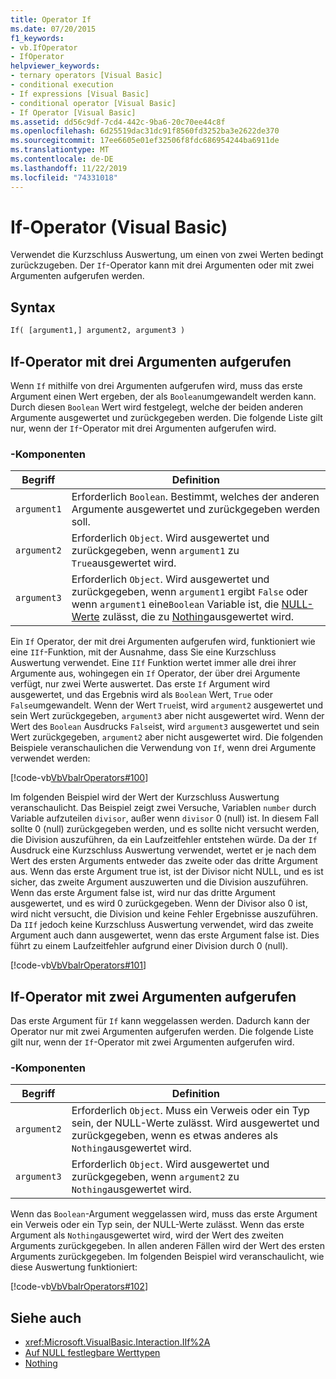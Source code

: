 ```yaml
---
title: Operator If
ms.date: 07/20/2015
f1_keywords:
- vb.IfOperator
- IfOperator
helpviewer_keywords:
- ternary operators [Visual Basic]
- conditional execution
- If expressions [Visual Basic]
- conditional operator [Visual Basic]
- If Operator [Visual Basic]
ms.assetid: dd56c9df-7cd4-442c-9ba6-20c70ee44c8f
ms.openlocfilehash: 6d25519dac31dc91f8560fd3252ba3e2622de370
ms.sourcegitcommit: 17ee6605e01ef32506f8fdc686954244ba6911de
ms.translationtype: MT
ms.contentlocale: de-DE
ms.lasthandoff: 11/22/2019
ms.locfileid: "74331018"
---
```

# <a name="if-operator-visual-basic"></a>If-Operator (Visual Basic)

Verwendet die Kurzschluss Auswertung, um einen von zwei Werten bedingt zurückzugeben. Der `If`-Operator kann mit drei Argumenten oder mit zwei Argumenten aufgerufen werden.

## <a name="syntax"></a>Syntax

```vb
If( [argument1,] argument2, argument3 )
```

## <a name="if-operator-called-with-three-arguments"></a>If-Operator mit drei Argumenten aufgerufen

Wenn `If` mithilfe von drei Argumenten aufgerufen wird, muss das erste Argument einen Wert ergeben, der als `Boolean`umgewandelt werden kann. Durch diesen `Boolean` Wert wird festgelegt, welche der beiden anderen Argumente ausgewertet und zurückgegeben werden. Die folgende Liste gilt nur, wenn der `If`-Operator mit drei Argumenten aufgerufen wird.

### <a name="parts"></a>-Komponenten

|Begriff|Definition|
|---|---|
|`argument1`|Erforderlich `Boolean`. Bestimmt, welches der anderen Argumente ausgewertet und zurückgegeben werden soll.|
|`argument2`|Erforderlich `Object`. Wird ausgewertet und zurückgegeben, wenn `argument1` zu `True`ausgewertet wird.|
|`argument3`|Erforderlich `Object`. Wird ausgewertet und zurückgegeben, wenn `argument1` ergibt `False` oder wenn `argument1` eine`Boolean` Variable ist, die [NULL-Werte](../../../visual-basic/programming-guide/language-features/data-types/nullable-value-types.md) zulässt, die zu [Nothing](../../../visual-basic/language-reference/nothing.md)ausgewertet wird.|

Ein `If` Operator, der mit drei Argumenten aufgerufen wird, funktioniert wie eine `IIf`-Funktion, mit der Ausnahme, dass Sie eine Kurzschluss Auswertung verwendet. Eine `IIf` Funktion wertet immer alle drei ihrer Argumente aus, wohingegen ein `If` Operator, der über drei Argumente verfügt, nur zwei Werte auswertet. Das erste `If` Argument wird ausgewertet, und das Ergebnis wird als `Boolean` Wert, `True` oder `False`umgewandelt. Wenn der Wert `True`ist, wird `argument2` ausgewertet und sein Wert zurückgegeben, `argument3` aber nicht ausgewertet wird. Wenn der Wert des `Boolean` Ausdrucks `False`ist, wird `argument3` ausgewertet und sein Wert zurückgegeben, `argument2` aber nicht ausgewertet wird. Die folgenden Beispiele veranschaulichen die Verwendung von `If`, wenn drei Argumente verwendet werden:

[!code-vb[VbVbalrOperators#100](~/samples/snippets/visualbasic/VS_Snippets_VBCSharp/VbVbalrOperators/VB/Class4.vb#100)]

Im folgenden Beispiel wird der Wert der Kurzschluss Auswertung veranschaulicht. Das Beispiel zeigt zwei Versuche, Variablen `number` durch Variable aufzuteilen `divisor`, außer wenn `divisor` 0 (null) ist. In diesem Fall sollte 0 (null) zurückgegeben werden, und es sollte nicht versucht werden, die Division auszuführen, da ein Laufzeitfehler entstehen würde. Da der `If` Ausdruck eine Kurzschluss Auswertung verwendet, wertet er je nach dem Wert des ersten Arguments entweder das zweite oder das dritte Argument aus. Wenn das erste Argument true ist, ist der Divisor nicht NULL, und es ist sicher, das zweite Argument auszuwerten und die Division auszuführen. Wenn das erste Argument false ist, wird nur das dritte Argument ausgewertet, und es wird 0 zurückgegeben. Wenn der Divisor also 0 ist, wird nicht versucht, die Division und keine Fehler Ergebnisse auszuführen. Da `IIf` jedoch keine Kurzschluss Auswertung verwendet, wird das zweite Argument auch dann ausgewertet, wenn das erste Argument false ist. Dies führt zu einem Laufzeitfehler aufgrund einer Division durch 0 (null).

[!code-vb[VbVbalrOperators#101](~/samples/snippets/visualbasic/VS_Snippets_VBCSharp/VbVbalrOperators/VB/Class4.vb#101)]

## <a name="if-operator-called-with-two-arguments"></a>If-Operator mit zwei Argumenten aufgerufen

Das erste Argument für `If` kann weggelassen werden. Dadurch kann der Operator nur mit zwei Argumenten aufgerufen werden. Die folgende Liste gilt nur, wenn der `If`-Operator mit zwei Argumenten aufgerufen wird.

### <a name="parts"></a>-Komponenten

|Begriff|Definition|
|---|---|
|`argument2`|Erforderlich `Object`. Muss ein Verweis oder ein Typ sein, der NULL-Werte zulässt. Wird ausgewertet und zurückgegeben, wenn es etwas anderes als `Nothing`ausgewertet wird.|
|`argument3`|Erforderlich `Object`. Wird ausgewertet und zurückgegeben, wenn `argument2` zu `Nothing`ausgewertet wird.|

Wenn das `Boolean`-Argument weggelassen wird, muss das erste Argument ein Verweis oder ein Typ sein, der NULL-Werte zulässt. Wenn das erste Argument als `Nothing`ausgewertet wird, wird der Wert des zweiten Arguments zurückgegeben. In allen anderen Fällen wird der Wert des ersten Arguments zurückgegeben. Im folgenden Beispiel wird veranschaulicht, wie diese Auswertung funktioniert:

[!code-vb[VbVbalrOperators#102](~/samples/snippets/visualbasic/VS_Snippets_VBCSharp/VbVbalrOperators/VB/Class4.vb#102)]

## <a name="see-also"></a>Siehe auch

- <xref:Microsoft.VisualBasic.Interaction.IIf%2A>
- [Auf NULL festlegbare Werttypen](../../programming-guide/language-features/data-types/nullable-value-types.md)
- [Nothing](../nothing.md)
